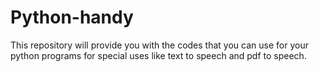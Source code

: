 # Python-handy

This repository will provide you with the codes that you can use for your python programs for special uses like text to speech and pdf to speech.
